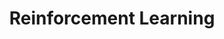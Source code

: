 ---
layout: page
title: Reinforcement Learning
description: Lecture notes for Reinforcement Learning course by David Silver and topics related to RL.
img: assets/img/rl.png
importance: 1
category: Work
redirect: /RL
---